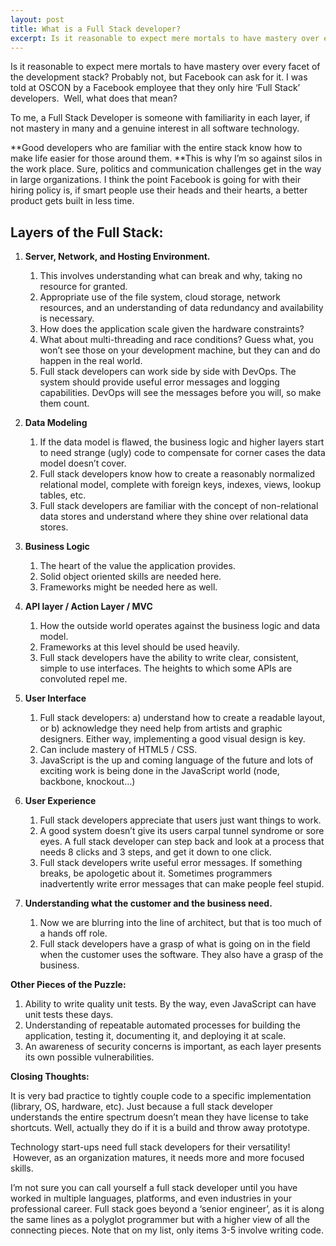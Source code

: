 ```yaml
---
layout: post
title: What is a Full Stack developer?
excerpt: Is it reasonable to expect mere mortals to have mastery over every facet of the development stack? 
---
```


Is it reasonable to expect mere mortals to have mastery over every facet of the development stack? Probably not, but Facebook can ask for it. I was told at OSCON by a Facebook employee that they only hire ‘Full Stack’ developers. &nbsp;Well, what does that mean?

To me, a Full Stack Developer is someone with familiarity in each layer, if not mastery in many and a genuine interest in all software technology.

**Good developers who are familiar with the entire stack know how to make life easier for those around them. **This is why I’m so against silos in the work place. Sure, politics and communication challenges get in the way in large organizations. I think the point Facebook is going for with their hiring policy is, if smart people use their heads and their hearts, a better product gets built in less time.

## **Layers of the Full Stack:**

1.  **Server, Network, and Hosting Environment.**

    1.  This involves understanding what can break and why, taking no resource for granted.
    2.  Appropriate use of the file system, cloud storage, network resources, and an understanding of data redundancy and availability is necessary.
    3.  How does the application scale given the hardware constraints?
    4.  What about multi-threading and race conditions? Guess what, you won’t see those on your development machine, but they can and do happen in the real world.
    5.  Full stack developers can work side by side with DevOps. The system should provide useful error messages and logging capabilities. DevOps will see the messages before you will, so make them count.

2.  **Data Modeling**

    1.  If the data model is flawed, the business logic and higher layers start to need strange (ugly) code to compensate for corner cases the data model doesn’t cover.
    2.  Full stack developers know how to create a reasonably normalized relational model, complete with foreign keys, indexes, views, lookup tables, etc.
    3.  Full stack developers are familiar with the concept of non-relational data stores and understand where they shine over relational data stores.

3.  **Business Logic**

    1.  The heart of the value the application provides.
    2.  Solid object oriented skills are needed here.
    3.  Frameworks might be needed here as well.

4.  **API layer / Action Layer / MVC**

    1.  How the outside world operates against the business logic and data model.
    2.  Frameworks at this level should be used heavily.
    3.  Full stack developers have the ability to write clear, consistent, simple to use interfaces. The heights to which some APIs are convoluted repel me.

5.  **User Interface**

    1.  Full stack developers: a) understand how to create a readable layout, or b) acknowledge they need help from artists and graphic designers. Either way, implementing a good visual design is key.
    2.  Can include mastery of HTML5 / CSS.
    3.  JavaScript is the up and coming language of the future and lots of exciting work is being done in the JavaScript world (node, backbone, knockout…)

6.  **User Experience**

    1.  Full stack developers appreciate that users just want things to work.
    2.  A good system doesn’t give its users carpal tunnel syndrome or sore eyes. A full stack developer can step back and look at a process that needs 8 clicks and 3 steps, and get it down to one click.
    3.  Full stack developers write useful error messages. If something breaks, be apologetic about it. Sometimes programmers inadvertently write error messages that can make people feel stupid.

7.  **Understanding what the customer and the business need.**

    1.  Now we are blurring into the line of architect, but that is too much of a hands off role.
    2.  Full stack developers have a grasp of what is going on in the field when the customer uses the software. They also have a grasp of the business.


**Other Pieces of the Puzzle:**

1.  Ability to write quality unit tests. By the way, even JavaScript can have unit tests these days.
2.  Understanding of repeatable automated processes for building the application, testing it, documenting it, and deploying it at scale.
3.  An awareness of security concerns is important, as each layer presents its own possible vulnerabilities.


**Closing Thoughts:**

It is very bad practice to tightly couple code to a specific implementation (library, OS, hardware, etc). Just because a full stack developer understands the entire spectrum doesn’t mean they have license to take shortcuts. Well, actually they do if it is a build and throw away prototype.

Technology start-ups need full stack developers for their versatility! &nbsp;However, as an organization matures, it needs more and more focused skills.

I’m not sure you can call yourself a full stack developer until you have worked in multiple languages, platforms, and even industries in your professional career. Full stack goes beyond a ‘senior engineer’, as it is along the same lines as a polyglot programmer but with a higher view of all the connecting pieces. Note that on my list, only items 3-5 involve writing code.

